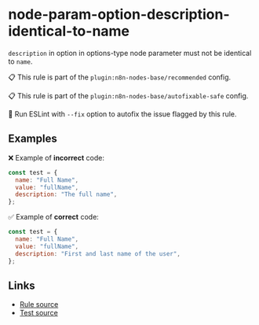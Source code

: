 [//]: # "File generated from a template. Do not edit this file directly."

# node-param-option-description-identical-to-name

`description` in option in options-type node parameter must not be identical to `name`.

📋 This rule is part of the `plugin:n8n-nodes-base/recommended` config.

📋 This rule is part of the `plugin:n8n-nodes-base/autofixable-safe` config.

🔧 Run ESLint with `--fix` option to autofix the issue flagged by this rule.

## Examples

❌ Example of **incorrect** code:

```js
const test = {
  name: "Full Name",
  value: "fullName",
  description: "The full name",
};
```

✅ Example of **correct** code:

```js
const test = {
  name: "Full Name",
  value: "fullName",
  description: "First and last name of the user",
};
```

## Links

- [Rule source](../../lib/rules/node-param-option-description-identical-to-name.ts)
- [Test source](../../tests/node-param-option-description-identical-to-name.test.ts)
